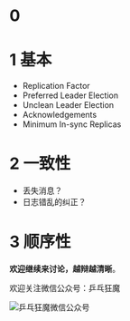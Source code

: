 # 0 

# 1 基本

-	Replication Factor
-	Preferred Leader Election
-	Unclean Leader Election
-	Acknowledgements
-	Minimum In-sync Replicas

# 2 一致性

-	丢失消息？
-	日志错乱的纠正？

# 3 顺序性

**欢迎继续来讨论，越辩越清晰**。

欢迎关注微信公众号：乒乓狂魔

![乒乓狂魔微信公众号](https://static.oschina.net/uploads/img/201610/28090041_LsUp.png "乒乓狂魔微信公众号")